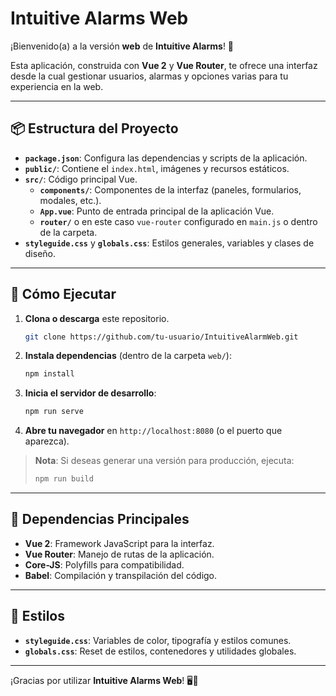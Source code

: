 # Intuitive Alarms Web

¡Bienvenido(a) a la versión **web** de **Intuitive Alarms**! 🚀

Esta aplicación, construida con **Vue 2** y **Vue Router**, te ofrece una interfaz desde la cual gestionar usuarios, alarmas y opciones varias para tu experiencia en la web.

---

## 📦 Estructura del Proyecto

- **`package.json`**: Configura las dependencias y scripts de la aplicación.
- **`public/`**: Contiene el `index.html`, imágenes y recursos estáticos.
- **`src/`**: Código principal Vue.
  - **`components/`**: Componentes de la interfaz (paneles, formularios, modales, etc.).
  - **`App.vue`**: Punto de entrada principal de la aplicación Vue.
  - **`router/`** o en este caso `vue-router` configurado en `main.js` o dentro de la carpeta.
- **`styleguide.css`** y **`globals.css`**: Estilos generales, variables y clases de diseño.

---

## 🚀 Cómo Ejecutar

1. **Clona o descarga** este repositorio.
   ```bash
   git clone https://github.com/tu-usuario/IntuitiveAlarmWeb.git
   ```
2. **Instala dependencias** (dentro de la carpeta `web/`):
   ```bash
   npm install
   ```
3. **Inicia el servidor de desarrollo**:
   ```bash
   npm run serve
   ```
4. **Abre tu navegador** en `http://localhost:8080` (o el puerto que aparezca).

> **Nota**: Si deseas generar una versión para producción, ejecuta:
> ```bash
> npm run build
> ```

---

## 🔧 Dependencias Principales

- **Vue 2**: Framework JavaScript para la interfaz.
- **Vue Router**: Manejo de rutas de la aplicación.
- **Core-JS**: Polyfills para compatibilidad.
- **Babel**: Compilación y transpilación del código.

---

## 🎨 Estilos

- **`styleguide.css`**: Variables de color, tipografía y estilos comunes.
- **`globals.css`**: Reset de estilos, contenedores y utilidades globales.

---

¡Gracias por utilizar **Intuitive Alarms Web**! 🖥️🎉

